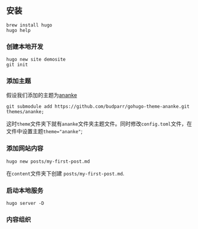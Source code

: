 ## 安装

```
brew install hugo
hugo help
```

### 创建本地开发

```
hugo new site demosite
git init 
```

### 添加主题

假设我们添加的主题为[ananke](https://themes.gohugo.io/gohugo-theme-ananke/)
```
git submodule add https://github.com/budparr/gohugo-theme-ananke.git themes/ananke;
```

这时`theme`文件夹下就有`ananke`文件夹主题文件。同时修改`config.toml`文件，在文件中设置主题`theme="ananke"`;

### 添加网站内容

```
hugo new posts/my-first-post.md
```

在`content`文件夹下创建 `posts/my-first-post.md`.


### 启动本地服务

```
hugo server -D
```

### 内容组织

